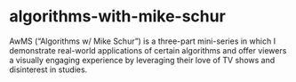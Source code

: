 # algorithms-with-mike-schur
AwMS (“Algorithms w/ Mike Schur”) is a three-part mini-series in which I demonstrate real-world applications of certain algorithms and offer viewers a visually engaging experience by leveraging their love of TV shows and disinterest in studies.
